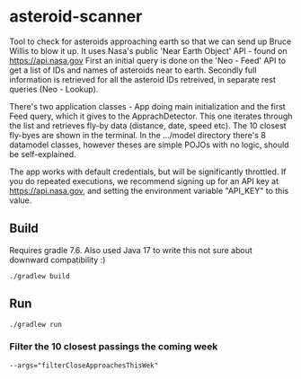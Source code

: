 # asteroid-scanner
Tool to check for asteroids approaching earth so that we can send up Bruce Willis to blow it up.
It uses Nasa's public 'Near Earth Object' API - found on https://api.nasa.gov
First an initial query is done on the 'Neo - Feed' API to get a list of IDs and names of asteroids near to earth. 
Secondly full information is retrieved for all the asteroid IDs retreived, in separate rest queries (Neo - Lookup).

There's two application classes - App doing main initialization and the first Feed query, which it gives to the ApprachDetector.
This one iterates through the list and retrieves fly-by data (distance, date, speed etc). 
The 10 closest fly-byes are shown in the terminal.
In the .../model directory there's 8 datamodel classes, however theses are simple POJOs with no logic, should be self-explained.

The app works with default credentials, but will be significantly throttled. If you do repeated executions, we recommend signing up for an API key at https://api.nasa.gov, and setting the environment variable "API_KEY" to this value.

## Build
Requires gradle 7.6. Also used Java 17 to write this not sure about downward compatibility :)
```
./gradlew build
```

## Run
```
./gradlew run 
```

### Filter the 10 closest passings the coming week
```
--args="filterCloseApproachesThisWek"
```
